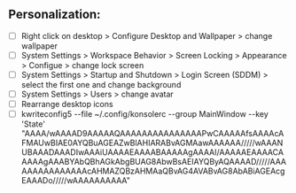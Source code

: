 ## Personalization:
- [ ] Right click on desktop > Configure Desktop and Wallpaper > change wallpaper
- [ ] System Settings > Workspace Behavior > Screen Locking > Appearance > Configue > change lock screen
- [ ] System Settings > Startup and Shutdown > Login Screen (SDDM) > select the first one and change background
- [ ] System Settings > Users > change avatar
- [ ] Rearrange desktop icons
- [ ] kwriteconfig5 --file ~/.config/konsolerc --group MainWindow --key 'State' "AAAA/wAAAAD9AAAAAQAAAAAAAAAAAAAAAPwCAAAAAfsAAAAcAFMAUwBIAE0AYQBuAGEAZwBlAHIARABvAGMAawAAAAAA/////wAAANUBAAADAAADIwAAAiUAAAAEAAAABAAAAAgAAAAI/AAAAAEAAAACAAAAAgAAABYAbQBhAGkAbgBUAG8AbwBsAEIAYQByAQAAAAD/////AAAAAAAAAAAAAAAcAHMAZQBzAHMAaQBvAG4AVABvAG8AbABiAGEAcgEAAADo/////wAAAAAAAAAA"
